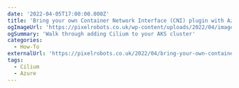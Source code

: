 ```yaml
---
date: '2022-04-05T17:00:00.000Z'
title: 'Bring your own Container Network Interface (CNI) plugin with Azure Kubernetes Service (AKS)'
ogImageUrl: 'https://pixelrobots.co.uk/wp-content/uploads/2022/04/image-11.png'
ogSummary: 'Walk through adding Cilium to your AKS cluster'
categories:
  - How-To
externalUrl: 'https://pixelrobots.co.uk/2022/04/bring-your-own-container-network-interface-cni-plugin-with-azure-kubernetes-service-aks-preview/'
tags:
  - Cilium
  - Azure
---
```

